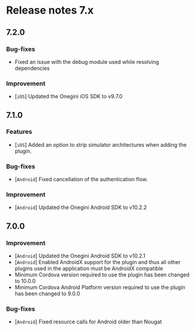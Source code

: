 # Release notes 7.x

## 7.2.0

###  Bug-fixes
- Fixed an issue with the debug module used while resolving dependencies

### Improvement
- [`iOS`] Updated the Onegini iOS SDK to v9.7.0

## 7.1.0

### Features
- [`iOS`] Added an option to strip simulator architectures when adding the plugin. 

###  Bug-fixes
- [`Android`] Fixed cancellation of the authentication flow.

### Improvement
- [`Android`] Updated the Onegini Android SDK to v10.2.2

## 7.0.0

### Improvement
- [`Android`] Updated the Onegini Android SDK to v10.2.1
- [`Android`] Enabled AndroidX support for the plugin and thus all other plugins used in the application must be AndroidX compatible
- Minimum Cordova version required to use the plugin has been changed to 10.0.0
- Minimum Cordova Android Platform version required to use the plugin has been changed to 9.0.0

### Bug-fixes
- [`Android`] Fixed resource calls for Android older than Nougat
